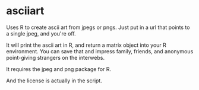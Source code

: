 asciiart
========

Uses R to create ascii art from jpegs or pngs.  Just put in a url that points to a single jpeg, and you're off. 

It will print the ascii art in R, and return a matrix object into your R environment.  You can save that and impress family, friends, and anonymous point-giving strangers on the interwebs. 

It requires the jpeg and png package for R.  

And the license is actually in the script. 


